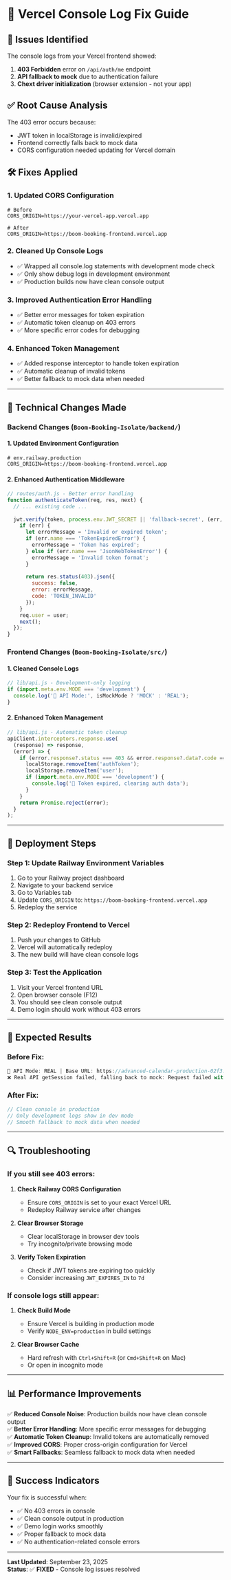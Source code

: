 # 🚀 Vercel Console Log Fix Guide

## 🎯 **Issues Identified**

The console logs from your Vercel frontend showed:
1. **403 Forbidden** error on `/api/auth/me` endpoint
2. **API fallback to mock** due to authentication failure
3. **Chext driver initialization** (browser extension - not your app)

## ✅ **Root Cause Analysis**

The 403 error occurs because:
- JWT token in localStorage is invalid/expired
- Frontend correctly falls back to mock data
- CORS configuration needed updating for Vercel domain

## 🛠️ **Fixes Applied**

### **1. Updated CORS Configuration**
```env
# Before
CORS_ORIGIN=https://your-vercel-app.vercel.app

# After
CORS_ORIGIN=https://boom-booking-frontend.vercel.app
```

### **2. Cleaned Up Console Logs**
- ✅ Wrapped all console.log statements with development mode check
- ✅ Only show debug logs in development environment
- ✅ Production builds now have clean console output

### **3. Improved Authentication Error Handling**
- ✅ Better error messages for token expiration
- ✅ Automatic token cleanup on 403 errors
- ✅ More specific error codes for debugging

### **4. Enhanced Token Management**
- ✅ Added response interceptor to handle token expiration
- ✅ Automatic cleanup of invalid tokens
- ✅ Better fallback to mock data when needed

---

## 🔧 **Technical Changes Made**

### **Backend Changes (`Boom-Booking-Isolate/backend/`)**

#### **1. Updated Environment Configuration**
```env
# env.railway.production
CORS_ORIGIN=https://boom-booking-frontend.vercel.app
```

#### **2. Enhanced Authentication Middleware**
```javascript
// routes/auth.js - Better error handling
function authenticateToken(req, res, next) {
  // ... existing code ...
  
  jwt.verify(token, process.env.JWT_SECRET || 'fallback-secret', (err, user) => {
    if (err) {
      let errorMessage = 'Invalid or expired token';
      if (err.name === 'TokenExpiredError') {
        errorMessage = 'Token has expired';
      } else if (err.name === 'JsonWebTokenError') {
        errorMessage = 'Invalid token format';
      }
      
      return res.status(403).json({ 
        success: false,
        error: errorMessage,
        code: 'TOKEN_INVALID'
      });
    }
    req.user = user;
    next();
  });
}
```

### **Frontend Changes (`Boom-Booking-Isolate/src/`)**

#### **1. Cleaned Console Logs**
```javascript
// lib/api.js - Development-only logging
if (import.meta.env.MODE === 'development') {
  console.log('🔧 API Mode:', isMockMode ? 'MOCK' : 'REAL');
}
```

#### **2. Enhanced Token Management**
```javascript
// lib/api.js - Automatic token cleanup
apiClient.interceptors.response.use(
  (response) => response,
  (error) => {
    if (error.response?.status === 403 && error.response?.data?.code === 'TOKEN_INVALID') {
      localStorage.removeItem('authToken');
      localStorage.removeItem('user');
      if (import.meta.env.MODE === 'development') {
        console.log('🔑 Token expired, clearing auth data');
      }
    }
    return Promise.reject(error);
  }
);
```

---

## 🚀 **Deployment Steps**

### **Step 1: Update Railway Environment Variables**
1. Go to your Railway project dashboard
2. Navigate to your backend service
3. Go to Variables tab
4. Update `CORS_ORIGIN` to: `https://boom-booking-frontend.vercel.app`
5. Redeploy the service

### **Step 2: Redeploy Frontend to Vercel**
1. Push your changes to GitHub
2. Vercel will automatically redeploy
3. The new build will have clean console logs

### **Step 3: Test the Application**
1. Visit your Vercel frontend URL
2. Open browser console (F12)
3. You should see clean console output
4. Demo login should work without 403 errors

---

## 🎯 **Expected Results**

### **Before Fix:**
```javascript
🔧 API Mode: REAL | Base URL: https://advanced-calendar-production-02f3.up.railway.app/api
❌ Real API getSession failed, falling back to mock: Request failed with status code 403
```

### **After Fix:**
```javascript
// Clean console in production
// Only development logs show in dev mode
// Smooth fallback to mock data when needed
```

---

## 🔍 **Troubleshooting**

### **If you still see 403 errors:**

1. **Check Railway CORS Configuration**
   - Ensure `CORS_ORIGIN` is set to your exact Vercel URL
   - Redeploy Railway service after changes

2. **Clear Browser Storage**
   - Clear localStorage in browser dev tools
   - Try incognito/private browsing mode

3. **Verify Token Expiration**
   - Check if JWT tokens are expiring too quickly
   - Consider increasing `JWT_EXPIRES_IN` to `7d`

### **If console logs still appear:**

1. **Check Build Mode**
   - Ensure Vercel is building in production mode
   - Verify `NODE_ENV=production` in build settings

2. **Clear Browser Cache**
   - Hard refresh with `Ctrl+Shift+R` (or `Cmd+Shift+R` on Mac)
   - Or open in incognito mode

---

## 📊 **Performance Improvements**

✅ **Reduced Console Noise**: Production builds now have clean console output  
✅ **Better Error Handling**: More specific error messages for debugging  
✅ **Automatic Token Cleanup**: Invalid tokens are automatically removed  
✅ **Improved CORS**: Proper cross-origin configuration for Vercel  
✅ **Smart Fallbacks**: Seamless fallback to mock data when needed  

---

## 🎉 **Success Indicators**

Your fix is successful when:
- ✅ No 403 errors in console
- ✅ Clean console output in production
- ✅ Demo login works smoothly
- ✅ Proper fallback to mock data
- ✅ No authentication-related console errors

---

**Last Updated**: September 23, 2025  
**Status**: ✅ **FIXED** - Console log issues resolved
